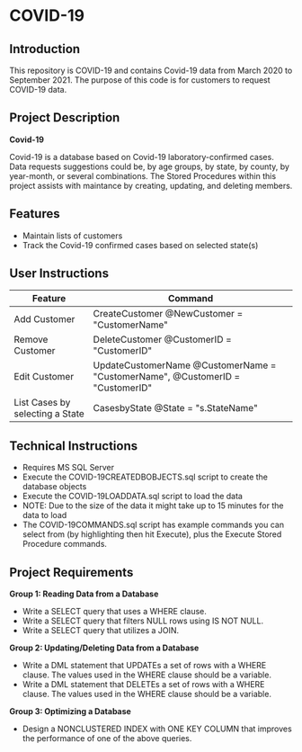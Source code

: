 # COVID-19

## Introduction

This repository is COVID-19 and contains Covid-19 data from March 2020 to September 2021. 
The purpose of this code is for customers to request COVID-19 data.

## Project Description

**Covid-19**

Covid-19 is a database based on Covid-19 laboratory-confirmed cases. 
Data requests suggestions could be, by age groups, by state, by county, by year-month, or several combinations. 
The Stored Procedures within this project assists with maintance by creating, updating, and deleting members.

## Features

- Maintain lists of customers
- Track the Covid-19 confirmed cases based on selected state(s)


## User Instructions

| Feature | Command |
| ----------- | ----------- |
| Add Customer | CreateCustomer @NewCustomer = "CustomerName" |
| Remove Customer | DeleteCustomer @CustomerID = "CustomerID" |
| Edit Customer | UpdateCustomerName @CustomerName = "CustomerName", @CustomerID = "CustomerID" |
| List Cases by selecting a State |CasesbyState @State = "s.StateName" |


## Technical Instructions 

- Requires MS SQL Server
- Execute the COVID-19CREATEDBOBJECTS.sql script to create the database objects
- Execute the COVID-19LOADDATA.sql script to load the data
- NOTE: Due to the size of the data it might take up to 15 minutes for the data to load
- The COVID-19COMMANDS.sql script has example commands you can select from (by highlighting then hit Execute), plus the Execute Stored Procedure commands.

## Project Requirements

**Group 1: Reading Data from a Database**

- Write a SELECT query that uses a WHERE clause.
- Write a  SELECT query that filters NULL rows using IS NOT NULL.
- Write a  SELECT query that utilizes a JOIN.

**Group 2: Updating/Deleting Data from a Database**

- Write a DML statement that UPDATEs a set of rows with a WHERE clause. The values used in the WHERE clause should be a variable.
- Write a DML statement that DELETEs a set of rows with a WHERE clause. The values used in the WHERE clause should be a variable.

**Group 3: Optimizing a Database**

- Design a NONCLUSTERED INDEX with ONE KEY COLUMN that improves the performance of one of the above queries.






